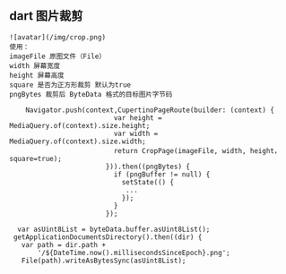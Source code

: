 
## dart 图片裁剪
    ![avatar](/img/crop.png)
    使用：
    imageFile 原图文件（File）
    width 屏幕宽度
    height 屏幕高度
    square 是否为正方形裁剪 默认为true
    pngBytes 裁剪后 ByteData 格式的目标图片字节码

```
    Navigator.push(context,CupertinoPageRoute(builder: (context) {
                          var height = MediaQuery.of(context).size.height;
                          var width = MediaQuery.of(context).size.width;
                          return CropPage(imageFile, width, height，square=true);
                        })).then((pngBytes) {
                          if (pngBuffer != null) {
                            setState(() {
                             ...
                            });
                          }
                        });

```
```
  var asUint8List = byteData.buffer.asUint8List();
 getApplicationDocumentsDirectory().then((dir) {
   var path = dir.path +
       '/${DateTime.now().millisecondsSinceEpoch}.png';
   File(path).writeAsBytesSync(asUint8List);
```